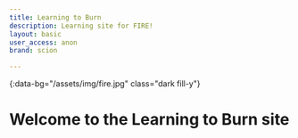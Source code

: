 ```yaml
---
title: Learning to Burn
description: Learning site for FIRE!
layout: basic
user_access: anon
brand: scion

---
```


{:data-bg="/assets/img/fire.jpg" class="dark fill-y"}
# Welcome to the Learning to Burn site


